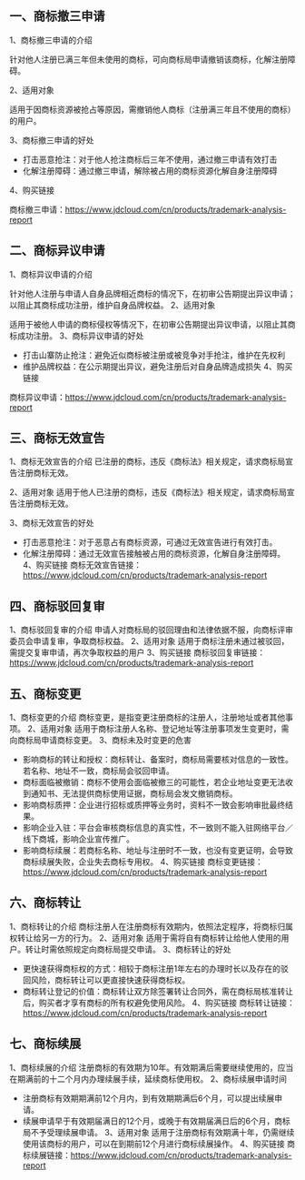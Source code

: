## 一、商标撤三申请

1、商标撤三申请的介绍

针对他人注册已满三年但未使用的商标，可向商标局申请撤销该商标，化解注册障碍。

2、适用对象

适用于因商标资源被抢占等原因，需撤销他人商标（注册满三年且不使用的商标）的用户。

3、商标撤三申请的好处

- 打击恶意抢注：对于他人抢注商标后三年不使用，通过撤三申请有效打击
- 化解注册障碍：通过撤三申请，解除被占用的商标资源化解自身注册障碍

4、购买链接

商标撤三申请：https://www.jdcloud.com/cn/products/trademark-analysis-report

## 二、商标异议申请
1、商标异议申请的介绍

针对他人注册与申请人自身品牌相近商标的情况下，在初审公告期提出异议申请；以阻止其商标成功注册，维护自身品牌权益。
2、适用对象

适用于被他人申请的商标侵权等情况下，在初审公告期提出异议申请，以阻止其商标成功注册。
3、商标异议申请的好处

- 打击山寨防止抢注：避免近似商标被注册或被竞争对手抢注，维护在先权利
- 维护品牌权益：在公示期提出异议，避免注册后对自身品牌造成损失
4、购买链接

商标异议申请：https://www.jdcloud.com/cn/products/trademark-analysis-report


## 三、商标无效宣告
1、商标无效宣告的介绍
已注册的商标，违反《商标法》相关规定，请求商标局宣告注册商标无效。

2、适用对象
适用于他人已注册的商标，违反《商标法》相关规定，请求商标局宣告注册商标无效。

3、商标无效宣告的好处
- 打击恶意抢注：对于恶意占有商标资源，可通过无效宣告进行有效打击。
- 化解注册障碍：通过无效宣告接触被占用的商标资源，化解自身注册障碍。
4、购买链接
商标无效宣告链接：https://www.jdcloud.com/cn/products/trademark-analysis-report


## 四、商标驳回复审
1、商标驳回复审的介绍
申请人对商标局的驳回理由和法律依据不服，向商标评审委员会申请复审，争取商标权益。
2、适用对象
适用于商标注册未通过被驳回，需提交复审申请，再次争取权益的用户
3、购买链接
商标驳回复审链接：https://www.jdcloud.com/cn/products/trademark-analysis-report

## 五、商标变更
1、商标变更的介绍
商标变更，是指变更注册商标的注册人，注册地址或者其他事项。
2、适用对象
适用于商标注册人名称、登记地址等注册事项发生变更时，需向商标局申请商标变更。
3、商标未及时变更的危害
- 影响商标的转让和授权：商标转让、备案时，商标局需要核对信息的一致性。若名称、地址不一致，商标局会驳回申请。
- 商标面临被撤销：商标不使用会面临被撤三的可能性，若企业地址变更无法收到通知书、无法提供商标使用证据，商标局会发文撤销商标。
- 影响商标质押：企业进行招标或质押等业务时，资料不一致会影响审批最终结果。
- 影响企业入驻：平台会审核商标信息的真实性，不一致则不能入驻网络平台／线下商城，影响企业宣传推广。
- 影响商标续展：若商标名称、地址与注册时不一致，也没有变更证明，会导致商标续展失败，企业失去商标专用权。
4、购买链接
商标变更链接：https://www.jdcloud.com/cn/products/trademark-analysis-report


## 六、商标转让
1、商标转让的介绍
商标注册人在注册商标有效期内，依照法定程序，将商标归属权转让给另一方的行为。
2、适用对象
适用于需将自有商标转让给他人使用的用户。转让时需依照规定向商标局提交申请。
3、商标转让的好处
- 更快速获得商标权的方式：相较于商标注册1年左右的办理时长以及存在的驳回风险，商标转让可以更直接快速获得商标权。
- 商标转让登记的价值：商标转让双方除签署转让合同外，需在商标局核准转让后，购买者才享有商标的所有权避免使用风险。
4、购买链接
商标转让链接：https://www.jdcloud.com/cn/products/trademark-analysis-report

## 七、商标续展
1、商标续展的介绍
注册商标的有效期为10年。有效期满后需要继续使用的，应当在期满前的十二个月内办理续展手续，延续商标使用权。
2、商标续展申请时间
- 注册商标有效期期满前12个月内，到有效期期满后6个月，可以提出续展申请。
- 续展申请早于有效期届满日的12个月，或晚于有效期届满日后的6个月，商标局不予受理续展申请。
3、适用对象
适用于注册商标有效期满十年，仍需继续使用该商标的用户，可以在到期前12个月进行商标续展操作。
4、购买链接
商标续展链接：https://www.jdcloud.com/cn/products/trademark-analysis-report
